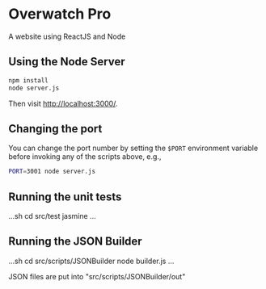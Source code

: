 # Overwatch Pro

A website using ReactJS and Node

## Using the Node Server

```sh
npm install
node server.js
```

Then visit <http://localhost:3000/>.

## Changing the port

You can change the port number by setting the `$PORT` environment variable before invoking any of the scripts above, e.g.,

```sh
PORT=3001 node server.js
```

## Running the unit tests

...sh
cd src/test
jasmine
...

## Running the JSON Builder

...sh
cd src/scripts/JSONBuilder
node builder.js
...

JSON files are put into "src/scripts/JSONBuilder/out"

